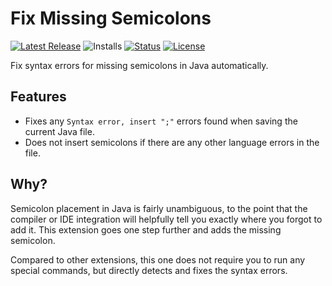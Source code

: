 # Fix Missing Semicolons

[![Latest Release](https://flat.badgen.net/github/release/cpulvermacher/fix-missing-semicolons)](https://github.com/cpulvermacher/fix-missing-semicolons/releases)
![Installs](https://vsmarketplacebadges.dev/installs-short/cpulvermacher.fix-missing-semicolons.svg)
[![Status](https://flat.badgen.net/github/checks/cpulvermacher/fix-missing-semicolons)](https://github.com/cpulvermacher/fix-missing-semicolons/actions/workflows/node.js.yml)
[![License](https://flat.badgen.net/github/license/cpulvermacher/fix-missing-semicolons)](./LICENSE)

Fix syntax errors for missing semicolons in Java automatically.

## Features
- Fixes any `Syntax error, insert ";"` errors found when saving the current Java file.
- Does not insert semicolons if there are any other language errors in the file.

## Why?
Semicolon placement in Java is fairly unambiguous, to the point that the compiler or IDE integration will helpfully tell you exactly where you forgot to add it.
This extension goes one step further and adds the missing semicolon.

Compared to other extensions, this one does not require you to run any special commands, but directly detects and fixes the syntax errors.